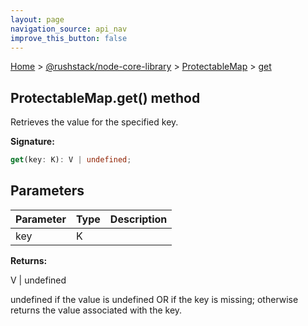 ```yaml
---
layout: page
navigation_source: api_nav
improve_this_button: false
---
```



[Home](./index.md) &gt; [@rushstack/node-core-library](./node-core-library.md) &gt; [ProtectableMap](./node-core-library.protectablemap.md) &gt; [get](./node-core-library.protectablemap.get.md)

## ProtectableMap.get() method

Retrieves the value for the specified key.

<b>Signature:</b>

```typescript
get(key: K): V | undefined;
```

## Parameters

|  Parameter | Type | Description |
|  --- | --- | --- |
|  key | K |  |

<b>Returns:</b>

V \| undefined

undefined if the value is undefined OR if the key is missing; otherwise returns the value associated with the key.

